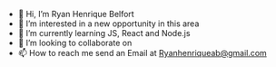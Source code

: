 - 👋 Hi, I’m Ryan Henrique Belfort
- 👀 I’m interested in a new opportunity in this area 
- 🌱 I’m currently learning JS, React and Node.js
- 💞️ I’m looking to collaborate on 
- 📫 How to reach me send an Email at Ryanhenriqueab@gmail.com

<!---
RyanHenriqueBelfort/RyanHenriqueBelfort is a ✨ special ✨ repository because its `README.md` (this file) appears on your GitHub profile.
You can click the Preview link to take a look at your changes.
--->
